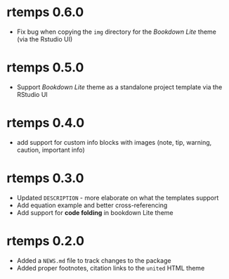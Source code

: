 # rtemps 0.6.0

- Fix bug when copying the `img` directory for the *Bookdown Lite* theme (via the Rstudio UI)

# rtemps 0.5.0

- Support *Bookdown Lite* theme as a standalone project template via the RStudio UI

# rtemps 0.4.0

- add support for custom info blocks with images (note, tip, warning, caution, important info)

# rtemps 0.3.0

- Updated `DESCRIPTION` - more elaborate on what the templates support
- Add equation example and better cross-referencing
- Add support for **code folding** in bookdown Lite theme

# rtemps 0.2.0

- Added a `NEWS.md` file to track changes to the package
- Added proper footnotes, citation links to the `united` HTML theme

